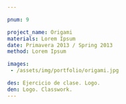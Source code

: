 ```yaml
---

pnum: 9

project_name: Origami
materials: Lorem Ipsum
date: Primavera 2013 / Spring 2013
method: Lorem Ipsum

images:
 - /assets/img/portfolio/origami.jpg

des: Ejercicio de clase. Logo.
den: Logo. Classwork.
---
```

